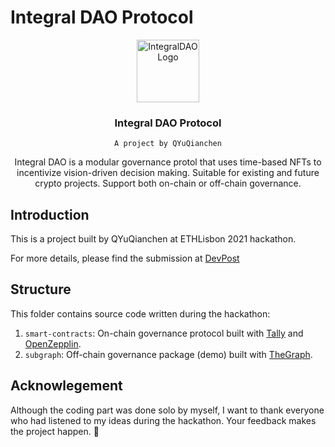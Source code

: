 # Integral DAO Protocol

<!-- INTRODUCTION -->
<p align="center">
  <a href="https://github.com/QYuQianchen/IntegralDAO" target="_blank" rel="noopener noreferrer">
    <img width="100" src="https://i.imgur.com/E3qAso7.png" alt="IntegralDAO Logo">
  </a>
  
  <!-- Title Placeholder -->
  <h3 align="center">Integral DAO Protocol</h3>
  <p align="center">
    <code>A project by QYuQianchen</code>
  </p>
  <p align="center">
    Integral DAO is a modular governance protol that uses time-based NFTs to incentivize vision-driven decision making. Suitable for existing and future crypto projects. Support both on-chain or off-chain governance.
  </p>
</p>

## Introduction
This is a project built by QYuQianchen at ETHLisbon 2021 hackathon. 

For more details, please find the submission at [DevPost](https://devpost.com/software/integraldao-protocol)

## Structure

This folder contains source code written during the hackathon:
1. `smart-contracts`: On-chain governance protocol built with [Tally](https://www.withtally.com/) and [OpenZepplin](https://openzeppelin.com/).
2. `subgraph`: Off-chain governance package (demo) built with [TheGraph](https://thegraph.com/).

## Acknowlegement 
Although the coding part was done solo by myself, I want to thank everyone who had listened to my ideas during the hackathon. Your feedback makes the project happen. 🧡